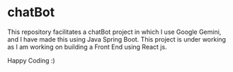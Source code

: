 # chatBot
This repository facilitates a chatBot project in which I use Google Gemini, and I have made this using Java Spring Boot. This project is under working as I am working on building a Front End using React js.

Happy Coding :)
